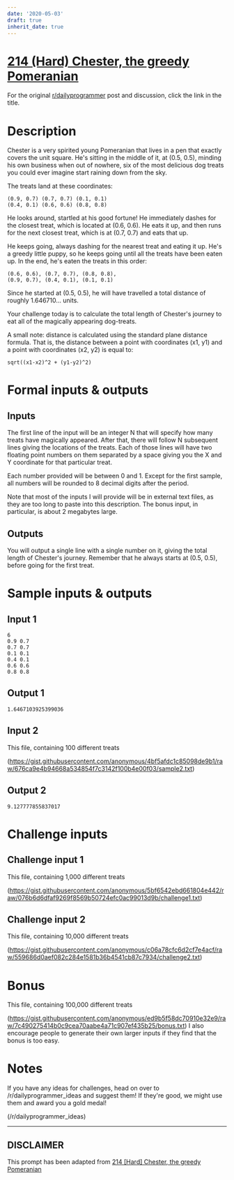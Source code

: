 ```yaml
---
date: '2020-05-03'
draft: true
inherit_date: true
---
```


# [214 (Hard) Chester, the greedy Pomeranian](https://www.reddit.com/r/dailyprogrammer/comments/3629st/20150515_challenge_214_hard_chester_the_greedy/)

For the original [r/dailyprogrammer](https://www.reddit.com/r/dailyprogrammer/) post and discussion, click the link in the title.

# Description
Chester is a very spirited young Pomeranian that lives in a pen that exactly covers the unit square. He's sitting in the middle of it, at (0.5, 0.5), minding his own business when out of nowhere, six of the most delicious dog treats you could ever imagine start raining down from the sky.

The treats land at these coordinates:


```
(0.9, 0.7) (0.7, 0.7) (0.1, 0.1) 
(0.4, 0.1) (0.6, 0.6) (0.8, 0.8)
```
He looks around, startled at his good fortune! He immediately dashes for the closest treat, which is located at (0.6, 0.6). He eats it up, and then runs for the next closest treat, which is at (0.7, 0.7) and eats that up. 

He keeps going, always dashing for the nearest treat and eating it up. He's a greedy little puppy, so he keeps going until all the treats have been eaten up. In the end, he's eaten the treats in this order:


```
(0.6, 0.6), (0.7, 0.7), (0.8, 0.8), 
(0.9, 0.7), (0.4, 0.1), (0.1, 0.1)
```
Since he started at (0.5, 0.5), he will have travelled a total distance of roughly 1.646710... units. 

Your challenge today is to calculate the total length of Chester's journey to eat all of the magically appearing dog-treats.

A small note: distance is calculated using the standard plane distance formula. That is, the distance between a point with coordinates (x1, y1) and a point with coordinates (x2, y2) is equal to:


```
sqrt((x1-x2)^2 + (y1-y2)^2)
```
# Formal inputs & outputs
## Inputs
The first line of the input will be an integer N that will specify how many treats have magically appeared. After that, there will follow N subsequent lines giving the locations of the treats. Each of those lines will have two floating point numbers on them separated by a space giving you the X and Y coordinate for that particular treat.

Each number provided will be between 0 and 1. Except for the first sample, all numbers will be rounded to 8 decimal digits after the period.

Note that most of the inputs I will provide will be in external text files, as they are too long to paste into this description. The bonus input, in particular, is about 2 megabytes large.

## Outputs
You will output a single line with a single number on it, giving the total length of Chester's journey. Remember that he always starts at (0.5, 0.5), before going for the first treat. 

# Sample inputs & outputs
## Input 1

```
6
0.9 0.7
0.7 0.7
0.1 0.1
0.4 0.1
0.6 0.6
0.8 0.8
```
## Output 1

```
1.6467103925399036
```
## Input 2
This file, containing 100 different treats

(https://gist.githubusercontent.com/anonymous/4bf5afdc1c85098de9b1/raw/676ca9e4b94668a534854f7c3142f100b4e00f03/sample2.txt)
## Output 2

```
9.127777855837017
```
# Challenge inputs
## Challenge input 1
This file, containing 1,000 different treats

(https://gist.githubusercontent.com/anonymous/5bf6542ebd661804e442/raw/076b6d6dfaf9269f8569b50724efc0ac99013d9b/challenge1.txt)
## Challenge input 2
This file, containing 10,000 different treats

(https://gist.githubusercontent.com/anonymous/c06a78cfc6d2cf7e4acf/raw/559686d0aef082c284e1581b36b4541cb87c7934/challenge2.txt)
# Bonus
This file, containing 100,000 different treats

(https://gist.githubusercontent.com/anonymous/ed9b5f58dc70910e32e9/raw/7c490275414b0c9cea70aabe4a71c907ef435b25/bonus.txt)
I also encourage people to generate their own larger inputs if they find that the bonus is too easy. 

# Notes
If you have any ideas for challenges, head on over to /r/dailyprogrammer_ideas and suggest them! If they're good, we might use them and award you a gold medal!

(/r/dailyprogrammer_ideas)

----
## **DISCLAIMER**
This prompt has been adapted from [214 [Hard] Chester, the greedy Pomeranian](https://www.reddit.com/r/dailyprogrammer/comments/3629st/20150515_challenge_214_hard_chester_the_greedy/
)
